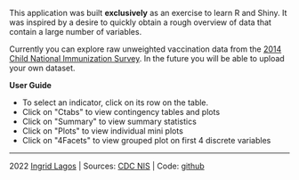 This application was built **exclusively** as an exercise to learn R and Shiny. It was inspired by a desire to quickly obtain a rough overview of data that contain a large number of variables.

Currently you can explore raw unweighted vaccination data from the [2014 Child National Immunization Survey](https://www.cdc.gov/nchs/nis/data_files.htm). In the future you will be able to upload your own dataset.

**User Guide**

- To select an indicator, click on its row on the table.
- Click on "Ctabs" to view contingency tables and plots
- Click on "Summary" to view summary statistics
- Click on "Plots" to view individual mini plots
- Click on "4Facets" to view grouped plot on first 4 discrete variables

----

2022 [Ingrid Lagos](http://guasi.github.io) 
| Sources: [CDC NIS](https://www.cdc.gov/nchs/nis/data_files.htm)
| Code: [github](https://github.com/guasi/vaccines)